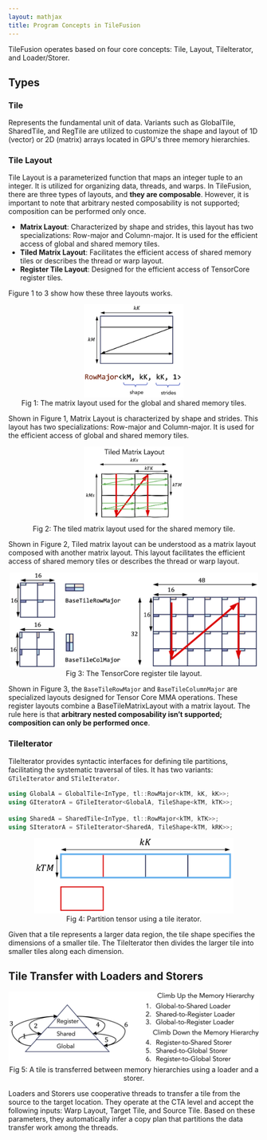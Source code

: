 ```yaml
---
layout: mathjax
title: Program Concepts in TileFusion
---
```


TileFusion operates based on four core concepts: Tile, Layout, TileIterator, and Loader/Storer.

## Types

### Tile

Represents the fundamental unit of data. Variants such as GlobalTile, SharedTile, and RegTile are utilized to customize the shape and layout of 1D (vector) or 2D (matrix) arrays located in GPU's three memory hierarchies.

### Tile Layout

Tile Layout is a parameterized function that maps an integer tuple to an integer. It is utilized for organizing data, threads, and warps. In TileFusion, there are three types of layouts, and **they are composable**. However, it is important to note that arbitrary nested composability is not supported; composition can be performed only once.

- **Matrix Layout**: Characterized by shape and strides, this layout has two specializations: Row-major and Column-major. It is used for the efficient access of global and shared memory tiles.
- **Tiled Matrix Layout**: Facilitates the efficient access of shared memory tiles or describes the thread or warp layout.
- **Register Tile Layout**: Designed for the efficient access of TensorCore register tiles.

Figure 1 to 3 show how these three layouts works.

<div align="center">
  <img src="../../assets/images/matrix_layout.png" width="200"/><br>
  Fig 1: The matrix layout used for the global and shared memory tiles.
</div>

Shown in Figure 1, Matrix Layout is characterized by shape and strides. This layout has two specializations: Row-major and Column-major. It is used for the efficient access of global and shared memory tiles.

<div align="center">
  <img src="../../assets/images/tiled_matrix_layout.png" width="200"/><br>
  Fig 2: The tiled matrix layout used for the shared memory tile.
</div>

Shown in Figure 2, Tiled matrix layout can be understood as a matrix layout composed with another matrix layout. This layout facilitates the efficient access of shared memory tiles or describes the thread or warp layout.

<div align="center">
  <img src="../../assets/images/register_tile_layout.png" width="500"/><br>
  Fig 3: The TensorCore register tile layout.
</div>

Shown in Figure 3, the `BaseTileRowMajor` and `BaseTileColumnMajor` are specialized layouts designed for Tensor Core MMA operations. These register layouts combine a BaseTileMatrixLayout with a matrix layout. The rule here is that **arbitrary nested composability isn’t supported; composition can only be performed once**.

### TileIterator

TileIterator provides syntactic interfaces for defining tile partitions, facilitating the systematic traversal of tiles. It has two variants: `GTileIterator` and `STileIterator`.

```cpp
using GlobalA = GlobalTile<InType, tl::RowMajor<kTM, kK, kK>>;
using GIteratorA = GTileIterator<GlobalA, TileShape<kTM, kTK>>;

using SharedA = SharedTile<InType, tl::RowMajor<kTM, kTK>>;
using SIteratorA = STileIterator<SharedA, TileShape<kTM, kRK>>;
```

<div align="center">
  <img src="../../assets/images/tile_iterator.png" width="400"/><br>
  Fig 4: Partition tensor using a tile iterator.
</div>

Given that a tile represents a larger data region, the tile shape specifies the dimensions of a smaller tile. The TileIterator then divides the larger tile into smaller tiles along each dimension.

## Tile Transfer with Loaders and Storers

<div align="center">
  <img src="../../assets/images/loader_and_storer.png" width="600"/><br>
  Fig 5: A tile is transferred between memory hierarchies using a loader and a storer.
</div>

Loaders and Storers use cooperative threads to transfer a tile from the source to the target location. They operate at the CTA level and accept the following inputs: Warp Layout, Target Tile, and Source Tile. Based on these parameters, they automatically infer a copy plan that partitions the data transfer work among the threads.
